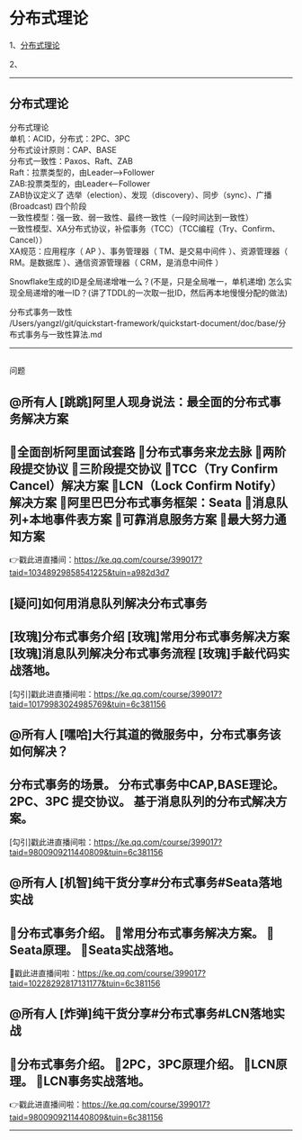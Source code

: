 # 分布式理论


1、[分布式理论](#分布式理论)  

2、[](#)  

---------------------------------------------------------------------------------------------------------------------  
## 分布式理论


分布式理论  
单机：ACID，分布式：2PC、3PC  
分布式设计原则：CAP、BASE  
分布式一致性：Paxos、Raft、ZAB  
Raft：拉票类型的，由Leader-->Follower  
ZAB:投票类型的，由Leader<--Follower  
ZAB协议定义了 选举（election）、发现（discovery）、同步（sync）、广播(Broadcast) 四个阶段  
一致性模型：强一致、弱一致性、最终一致性（一段时间达到一致性）  
一致性模型、XA分布式协议，补偿事务（TCC）（TCC编程（Try、Confirm、Cancel））  
XA规范：应用程序（ AP ）、事务管理器（ TM、是交易中间件 ）、资源管理器（ RM。是数据库 ）、通信资源管理器（ CRM，是消息中间件 ）  


Snowflake生成的ID是全局递增唯一么？(不是，只是全局唯一，单机递增)
怎么实现全局递增的唯一ID？(讲了TDDL的一次取一批ID，然后再本地慢慢分配的做法)

  
分布式事务一致性  
/Users/yangzl/git/quickstart-framework/quickstart-document/doc/base/分布式事务与一致性算法.md

---------------------------------------------------------------------------------------------------------------------  
## 


问题

@所有人
[跳跳]阿里人现身说法：最全面的分布式事务解决方案
-------------------------------------
🌵全面剖析阿里面试套路
🌵分布式事务来龙去脉
🌵两阶段提交协议
🌵三阶段提交协议
🌵TCC（Try Confirm Cancel）解决方案
🌵LCN（Lock Confirm Notify）解决方案
🌵阿里巴巴分布式事务框架：Seata
🌵消息队列+本地事件表方案
🌵可靠消息服务方案
🌵最大努力通知方案
---------------------------------------
👉戳此进直播间：https://ke.qq.com/course/399017?taid=10348929858541225&tuin=a982d3d7


[疑问]如何用消息队列解决分布式事务
----------------
[玫瑰]分布式事务介绍
[玫瑰]常用分布式事务解决方案
[玫瑰]消息队列解决分布式事务流程
[玫瑰]手敲代码实战落地。
----------------
[勾引]戳此进直播间啦：https://ke.qq.com/course/399017?taid=10179983024985769&tuin=6c381156


@所有人
[嘿哈]大行其道的微服务中，分布式事务该如何解决？
----------------
分布式事务的场景。
分布式事务中CAP,BASE理论。
2PC、3PC 提交协议。
基于消息队列的分布式解决方案。
----------------
[勾引]戳此进直播间啦：https://ke.qq.com/course/399017?taid=9800909211440809&tuin=6c381156


@所有人
[机智]纯干货分享#分布式事务#Seata落地实战
----------------
🎈分布式事务介绍。
🎈常用分布式事务解决方案。
🎈Seata原理。
🎈Seata实战落地。
----------------
🔔戳此进直播间啦：https://ke.qq.com/course/399017?taid=10228292817131177&tuin=6c381156




@所有人
[炸弹]纯干货分享#分布式事务#LCN落地实战
----------------
🌟分布式事务介绍。
🌟2PC，3PC原理介绍。
🌟LCN原理。
🌟LCN事务实战落地。
----------------
👉戳此进直播间啦：https://ke.qq.com/course/399017?taid=9800909211440809&tuin=6c381156






---------------------------------------------------------------------------------------------------------------------  




